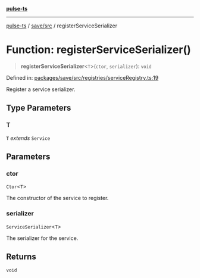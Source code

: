 [**pulse-ts**](../../../README.md)

***

[pulse-ts](../../../README.md) / [save/src](../README.md) / registerServiceSerializer

# Function: registerServiceSerializer()

> **registerServiceSerializer**\<`T`\>(`ctor`, `serializer`): `void`

Defined in: [packages/save/src/registries/serviceRegistry.ts:19](https://github.com/jlehett/pulse-ts/blob/a2a18767041a6b69ca4c5f6131d2de266097750e/packages/save/src/registries/serviceRegistry.ts#L19)

Register a service serializer.

## Type Parameters

### T

`T` *extends* `Service`

## Parameters

### ctor

`Ctor`\<`T`\>

The constructor of the service to register.

### serializer

`ServiceSerializer`\<`T`\>

The serializer for the service.

## Returns

`void`
